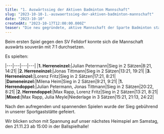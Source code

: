 ```yaml
---
title: "1. Auswärtssieg der Aktiven Badminton Mannschaft"
slug: "2023-10-10-1.-auswaertssieg-der-aktiven-badminton-mannschaft"
date: "2023-10-10"
createdAt: "2023-10-17T12:00:00.000Z"
teaser: "Die neu gegründete, aktive Mannschaft der Sparte Badminton startete am Samstag, den 07.10.2023, erfolgreich in die erste Spielsaison."
---
```

Beim ersten Spiel gegen den SV Felldorf konnte sich die Mannschaft auswärts souverän mit 7:1 durchsetzen.

Es spielten:

|---|---|---|---|
|**1. Herreneinzel:**|Julian Petermann|Sieg in 2 Sätzen|8:21, 14:21|
|**2. Herreneinzel:**|Jonas Tittmann|Sieg in 2 Sätzen|13:21, 19:21|
|**3. Herreneinzel:**|Lorenz Fritz|Sieg in 2 Sätzen|17:21, 8:21|
|**Dameneinzel:**|Milena Heim|Sieg in 2 Sätzen|9:21, 9:21|
|**1. Herrendoppel:**|Julian Petermann, Jonas Tittmann|Sieg in 2 Sätzen|20:22, 8:21|
|**2. Herrendoppel:**|Max Rapp, Lorenz Fritz|Sieg in 2 Sätzen|13:21, 8:21|
|**Mixed:**|Max Rapp, Julia Meyle|Niederlage in 3 Sätzen|15:21, 21:13, 24:22|

Nach den aufregenden und spannenden Spielen wurde der Sieg gebührend in unserer Sportgaststätte gefeiert.

Wir blicken schon mit Spannung auf unser nächstes Heimspiel am Samstag, den 21.11.23 ab 15:00 in der Ballspielhalle!

